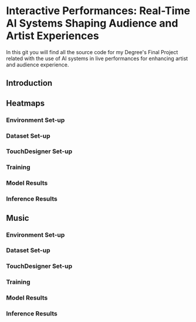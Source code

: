 # Interactive Performances: Real-Time AI Systems Shaping Audience and Artist Experiences
In this git you will find all the source code for my Degree's Final Project related with the use of AI systems in live performances for enhancing artist and audience experience.

## Introduction
## Heatmaps
### Environment Set-up
### Dataset Set-up
### TouchDesigner Set-up
### Training
### Model Results
### Inference Results

## Music
### Environment Set-up
### Dataset Set-up
### TouchDesigner Set-up
### Training
### Model Results
### Inference Results
